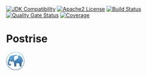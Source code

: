 [![JDK Compatibility](https://img.shields.io/badge/JDK_Compatibility-11+-blue.svg)](https://www.oracle.com/java/technologies/downloads/)
[![Apache2 License](https://img.shields.io/badge/license-Apache_2.0-blue.svg)](https://github.com/adonix-org/postrise/blob/master/LICENSE)
[![Build Status](https://github.com/adonix-org/postrise/actions/workflows/build.yml/badge.svg)](https://github.com/adonix-org/postrise/actions/workflows/build.yml)
[![Quality Gate Status](https://sonarcloud.io/api/project_badges/measure?project=org.adonix%3Apostrise&metric=alert_status)](https://sonarcloud.io/summary/new_code?id=org.adonix%3Apostrise)
[![Coverage](https://sonarcloud.io/api/project_badges/measure?project=org.adonix%3Apostrise&metric=coverage)](https://sonarcloud.io/summary/new_code?id=org.adonix%3Apostrise)

# Postrise

<img src="./img/postrise.png" width=50px>

